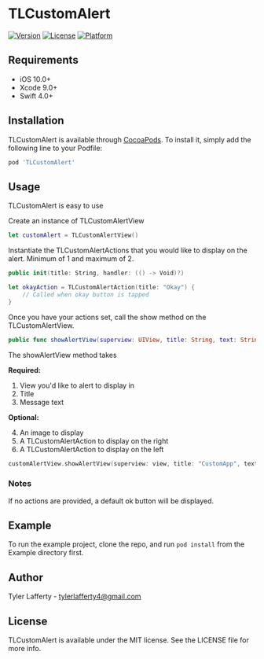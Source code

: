 # TLCustomAlert

<!--[![CI Status](https://img.shields.io/travis/tylerlafferty4@gmail.com/TLCustomAlert.svg?style=flat)](https://travis-ci.org/tylerlafferty4@gmail.com/TLCustomAlert)-->
[![Version](https://img.shields.io/cocoapods/v/TLCustomAlert.svg?style=flat)](https://cocoapods.org/pods/TLCustomAlert)
[![License](https://img.shields.io/cocoapods/l/TLCustomAlert.svg?style=flat)](https://cocoapods.org/pods/TLCustomAlert)
[![Platform](https://img.shields.io/cocoapods/p/TLCustomAlert.svg?style=flat)](https://cocoapods.org/pods/TLCustomAlert)

## Requirements
- iOS 10.0+
- Xcode 9.0+
- Swift 4.0+

## Installation

TLCustomAlert is available through [CocoaPods](https://cocoapods.org). To install
it, simply add the following line to your Podfile:

```ruby
pod 'TLCustomAlert'
```

## Usage
TLCustomAlert is easy to use

Create an instance of TLCustomAlertView

```swift
let customAlert = TLCustomAlertView()
```

Instantiate the TLCustomAlertActions that you would like to display on the alert. Minimum of 1 and maximum of 2.

```swift
public init(title: String, handler: (() -> Void)?)
```

```swift
let okayAction = TLCustomAlertAction(title: "Okay") {
    // Called when okay button is tapped
}
```

Once you have your actions set, call the show method on the TLCustomAlertView. 

```swift
public func showAlertView(superview: UIView, title: String, text: String, img: String?=nil, confirmAction: TLCustomAlertAction?=nil, cancelAction: TLCustomAlertAction?=nil)
```

The showAlertView method takes

**Required:**

1. View you'd like to alert to display in
2. Title
3. Message text

**Optional:**

4. An image to display
5. A TLCustomAlertAction to display on the right
6. A TLCustomAlertAction to display on the left


```swift
customAlertView.showAlertView(superview: view, title: "CustomApp", text: "This is a custom alert message", confirmAction: okayAction, cancelAction: cancelAction)
```

### Notes

If no actions are provided, a default ok button will be displayed.

## Example

To run the example project, clone the repo, and run `pod install` from the Example directory first.



## Author

Tyler Lafferty - tylerlafferty4@gmail.com

## License

TLCustomAlert is available under the MIT license. See the LICENSE file for more info.

